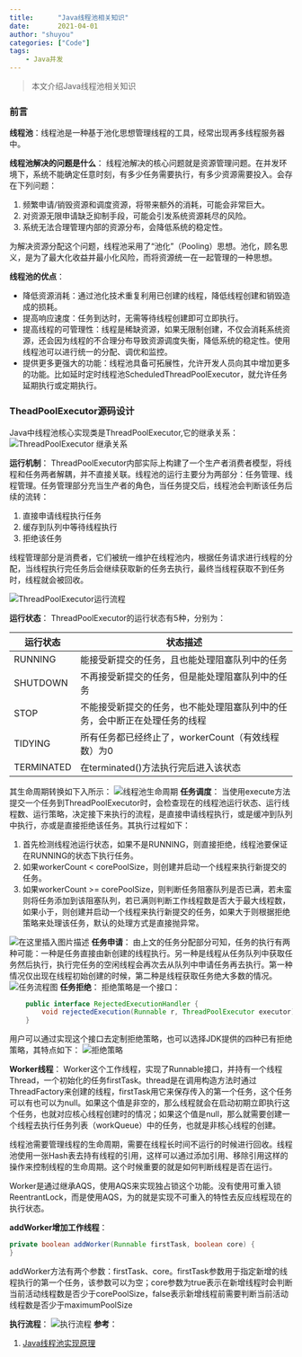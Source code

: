 ```yaml
---
title:      "Java线程池相关知识"
date:       2021-04-01
author: "shuyou"
categories: ["Code"]
tags:
    - Java并发
---
```

>本文介绍Java线程池相关知识

### 前言
**线程池**：线程池是一种基于池化思想管理线程的工具，经常出现再多线程服务器中。

**线程池解决的问题是什么**：
线程池解决的核心问题就是资源管理问题。在并发环境下，系统不能确定任意时刻，有多少任务需要执行，有多少资源需要投入。会存在下列问题：

 1. 频繁申请/销毁资源和调度资源，将带来额外的消耗，可能会非常巨大。
 2. 对资源无限申请缺乏抑制手段，可能会引发系统资源耗尽的风险。
 3. 系统无法合理管理内部的资源分布，会降低系统的稳定性。

为解决资源分配这个问题，线程池采用了“池化”（Pooling）思想。池化，顾名思义，是为了最大化收益并最小化风险，而将资源统一在一起管理的一种思想。

**线程池的优点**：

 - 降低资源消耗：通过池化技术重复利用已创建的线程，降低线程创建和销毁造成的损耗。
 - 提高响应速度：任务到达时，无需等待线程创建即可立即执行。
 - 提高线程的可管理性：线程是稀缺资源，如果无限制创建，不仅会消耗系统资源，还会因为线程的不合理分布导致资源调度失衡，降低系统的稳定性。使用线程池可以进行统一的分配、调优和监控。
 - 提供更多更强大的功能：线程池具备可拓展性，允许开发人员向其中增加更多的功能。比如延时定时线程池ScheduledThreadPoolExecutor，就允许任务延期执行或定期执行。

### TheadPoolExecutor源码设计
Java中线程池核心实现类是ThreadPoolExecutor,它的继承关系：
![ ThreadPoolExecutor 继承关系](https://img-blog.csdnimg.cn/2021040116000948.png?x-oss-process=image,type_ZmFuZ3poZW5naGVpdGk,shadow_10,text_aHR0cHM6Ly9ibG9nLmNzZG4ubmV0L0NhcnJvdFpzeQ==,size_16,color_FFFFFF,t_70#pic_center)

**运行机制**：
ThreadPoolExecutor内部实际上构建了一个生产者消费者模型，将线程和任务两者解耦，并不直接关联。线程池的运行主要分为两部分：任务管理、线程管理。任务管理部分充当生产者的角色，当任务提交后，线程池会判断该任务后续的流转：

 1. 直接申请线程执行任务
 2. 缓存到队列中等待线程执行
 3. 拒绝该任务

线程管理部分是消费者，它们被统一维护在线程池内，根据任务请求进行线程的分配，当线程执行完任务后会继续获取新的任务去执行，最终当线程获取不到任务时，线程就会被回收。

![ThreadPoolExecutor运行流程](https://img-blog.csdnimg.cn/img_convert/3d9113e3961a68dc85fe6e15fd52ea70.png#pic_center)

**运行状态**：
ThreadPoolExecutor的运行状态有5种，分别为：

| 运行状态 | 状态描述 |
|---|---|
| RUNNING | 能接受新提交的任务，且也能处理阻塞队列中的任务 |
| SHUTDOWN | 不再接受新提交的任务，但是能处理阻塞队列中的任务 |
| STOP | 不能接受新提交的任务，也不能处理阻塞队列中的任务，会中断正在处理任务的线程 |
| TIDYING | 所有任务都已经终止了，workerCount（有效线程数）为0 |
| TERMINATED | 在terminated()方法执行完后进入该状态 |

其生命周期转换如下入所示：
![线程池生命周期](https://img-blog.csdnimg.cn/img_convert/432693a9f531da06274114af24421f9b.png#pic_center)
**任务调度**：
当使用execute方法提交一个任务到ThreadPoolExecutor时，会检查现在的线程池运行状态、运行线程数、运行策略，决定接下来执行的流程，是直接申请线程执行，或是缓冲到队列中执行，亦或是直接拒绝该任务。其执行过程如下：

 1. 首先检测线程池运行状态，如果不是RUNNING，则直接拒绝，线程池要保证在RUNNING的状态下执行任务。
 2. 如果workerCount < corePoolSize，则创建并启动一个线程来执行新提交的任务。
 3. 如果workerCount >= corePoolSize，则判断任务阻塞队列是否已满，若未蛮则将任务添加到该阻塞队列，若已满则判断工作线程数是否大于最大线程数，如果小于，则创建并启动一个线程来执行新提交的任务，如果大于则根据拒绝策略来处理该任务，默认的处理方式是直接抛异常。

![在这里插入图片描述](https://img-blog.csdnimg.cn/img_convert/c56abc7d2dec4791faccebd708452fd6.png#pic_center)
**任务申请**：
由上文的任务分配部分可知，任务的执行有两种可能：一种是任务直接由新创建的线程执行。另一种是线程从任务队列中获取任务然后执行，执行完任务的空闲线程会再次去从队列中申请任务再去执行。第一种情况仅出现在线程初始创建的时候，第二种是线程获取任务绝大多数的情况。
![任务流程图](https://img-blog.csdnimg.cn/img_convert/11553b961689e8854be6c5745e657ff1.png#pic_center)
**任务拒绝**：
拒绝策略是一个接口：
```java
	public interface RejectedExecutionHandler {
	    void rejectedExecution(Runnable r, ThreadPoolExecutor executor);
	}
```
用户可以通过实现这个接口去定制拒绝策略，也可以选择JDK提供的四种已有拒绝策略，其特点如下：
![拒绝策略](https://img-blog.csdnimg.cn/img_convert/f7f391628940c6cfe8ba7e568ef6a03d.png#pic_center)

**Worker线程**：
Worker这个工作线程，实现了Runnable接口，并持有一个线程Thread，一个初始化的任务firstTask。thread是在调用构造方法时通过ThreadFactory来创建的线程，firstTask用它来保存传入的第一个任务，这个任务可以有也可以为null。如果这个值是非空的，那么线程就会在启动初期立即执行这个任务，也就对应核心线程创建时的情况；如果这个值是null，那么就需要创建一个线程去执行任务列表（workQueue）中的任务，也就是非核心线程的创建。

线程池需要管理线程的生命周期，需要在线程长时间不运行的时候进行回收。线程池使用一张Hash表去持有线程的引用，这样可以通过添加引用、移除引用这样的操作来控制线程的生命周期。这个时候重要的就是如何判断线程是否在运行。

Worker是通过继承AQS，使用AQS来实现独占锁这个功能。没有使用可重入锁ReentrantLock，而是使用AQS，为的就是实现不可重入的特性去反应线程现在的执行状态。

**addWorker增加工作线程**：

```java
private boolean addWorker(Runnable firstTask, boolean core) {
}
```
addWorker方法有两个参数：firstTask、core。firstTask参数用于指定新增的线程执行的第一个任务，该参数可以为空；core参数为true表示在新增线程时会判断当前活动线程数是否少于corePoolSize，false表示新增线程前需要判断当前活动线程数是否少于maximumPoolSize

**执行流程**：
![执行流程](https://img-blog.csdnimg.cn/img_convert/e21ae15778df5b8028bb9088424d196a.png#pic_center)
**参考**：

 1. [Java线程池实现原理](https://tech.meituan.com/2020/04/02/java-pooling-pratice-in-meituan.html)
